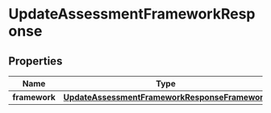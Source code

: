 

# UpdateAssessmentFrameworkResponse


## Properties

| Name | Type | Description | Notes |
|------------ | ------------- | ------------- | -------------|
|**framework** | [**UpdateAssessmentFrameworkResponseFramework**](UpdateAssessmentFrameworkResponseFramework.md) |  |  [optional] |



